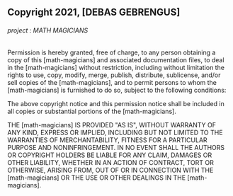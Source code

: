 ## Copyright 2021, [DEBAS GEBRENGUS]
###### project : MATH MAGICIANS

Permission is hereby granted, free of charge, to any person obtaining a copy of this [math-magicians] and associated documentation files, to deal in the [math-magicians] without restriction, including without limitation the rights to use, copy, modify, merge, publish, distribute, sublicense, and/or sell copies of the [math-magicians], and to permit persons to whom the [math-magicians] is furnished to do so, subject to the following conditions:

The above copyright notice and this permission notice shall be included in all copies or substantial portions of the [math-magicians].

THE [math-magicians] IS PROVIDED "AS IS", WITHOUT WARRANTY OF ANY KIND, EXPRESS OR IMPLIED, INCLUDING BUT NOT LIMITED TO THE WARRANTIES OF MERCHANTABILITY, FITNESS FOR A PARTICULAR PURPOSE AND NONINFRINGEMENT. IN NO EVENT SHALL THE AUTHORS OR COPYRIGHT HOLDERS BE LIABLE FOR ANY CLAIM, DAMAGES OR OTHER LIABILITY, WHETHER IN AN ACTION OF CONTRACT, TORT OR OTHERWISE, ARISING FROM, OUT OF OR IN CONNECTION WITH THE [math-magicians] OR THE USE OR OTHER DEALINGS IN THE [math-magicians].